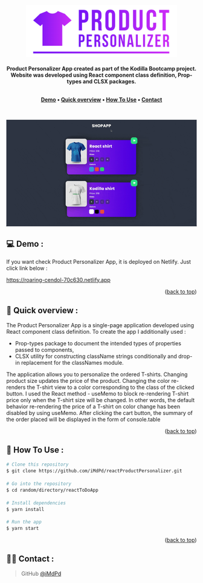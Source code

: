 <a id="readme-top"></a>

<p align="center">
  <br>
 <img src="./public/main-logo.png" alt="logo" width="400"></a>
</p>

<h4 align="center">Product Personalizer App created as part of the Kodilla Bootcamp project. <br /> Website was developed using React component class definition, Prop-types and CLSX packages.

<br/>
<br/>

<p align="center">
  <a href="#demo">Demo</a> •
  <a href="#overview">Quick overview</a> •
  <a href="#how-to-use">How To Use</a> •
  <a href="#contact">Contact</a>
</p>

<br />

<p align="center">
  <img src="./public/overview.gif" alt="animated" />
<p>

## 💻 <a id="demo">Demo :</a>

If you want check Product Personalizer App, it is deployed on Netlify. Just click link below :
<br />

https://roaring-cendol-70c630.netlify.app

<p align="right">(<a href="#readme-top">back to top</a>)</p>

## 🚀 <a id="overview">Quick overview :</a>

The Product Personalizer App is a single-page application developed using React component class definition. To create the app I additionally used :

- Prop-types package to document the intended types of properties passed to components,
- CLSX utility for constructing className strings conditionally and drop-in replacement for the classNames module.

The application allows you to personalize the ordered T-shirts. Changing product size updates the price of the product. Changing the color re-renders the T-shirt view to a color corresponding to the class of the clicked button. I used the React method - useMemo to block re-rendering T-shirt price only when the T-shirt size will be changed. In other words, the default behavior re-rendering the price of a T-shirt on color change has been disabled by using useMemo. After clicking the cart button, the summary of the order placed will be displayed in the form of console.table

<p align="right">(<a  href="#readme-top">back to top</a>)</p>

## 💾 <a id="how-to-use">How To Use :</a>

```bash
# Clone this repository
$ git clone https://github.com/iMdPd/reactProductPersonalizer.git

# Go into the repository
$ cd random/directory/reactToDoApp

# Install dependencies
$ yarn install

# Run the app
$ yarn start
```

<p align="right">(<a href="#readme-top">back to top</a>)</p>

## 🤙🏻 <a id="contact">Contact :</a>

> GitHub [@iMdPd](https://github.com/iMdPd)
